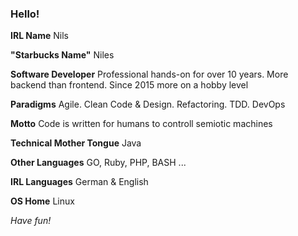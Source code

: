 ### Hello!

**IRL Name** Nils

**"Starbucks Name"** Niles

**Software Developer** Professional hands-on for over 10 years. More backend than frontend. Since 2015 more on a hobby level

**Paradigms** Agile. Clean Code & Design. Refactoring. TDD. DevOps

**Motto** Code is written for humans to controll semiotic machines

**Technical Mother Tongue** Java

**Other Languages** GO, Ruby, PHP, BASH ...

**IRL Languages** German & English

**OS Home** Linux

*Have fun!*

